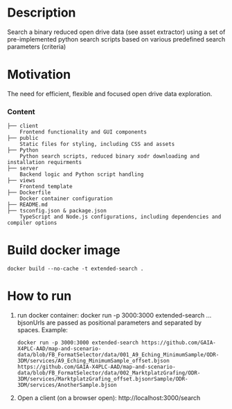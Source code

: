 # Description
Search a binary reduced open drive data (see asset extractor) using a set of pre-implemented python search scripts based on various predefined search parameters (criteria)

# Motivation
The need for efficient, flexible and focused open drive data exploration.

### Content

```
├── client
    Frontend functionality and GUI components
├── public
    Static files for styling, including CSS and assets
├── Python
    Python search scripts, reduced binary xodr downloading and installation requirments 
├── server
    Backend logic and Python script handling
├── views
    Frontend template
├── Dockerfile
    Docker container configuration
├── README.md
├── tsconfig.json & package.json
    TypeScript and Node.js configurations, including dependencies and compiler options

```

# Build docker image
    docker build --no-cache -t extended-search .    

# How to run
1. run docker container:
    docker run -p 3000:3000 extended-search <bjsonUrl1> <bjsonUrl2> ... <bjsonUrlN>
    bjsonUrls are passed as positional parameters and separated by spaces.
    Example:
    ```
    docker run -p 3000:3000 extended-search https://github.com/GAIA-X4PLC-AAD/map-and-scenario-data/blob/FB_FormatSelector/data/001_A9_Eching_MinimumSample/ODR-3DM/services/A9_Eching_MinimumSample_offset.bjson https://github.com/GAIA-X4PLC-AAD/map-and-scenario-data/blob/FB_FormatSelector/data/002_MarktplatzGrafing/ODR-3DM/services/MarktplatzGrafing_offset.bjsonrSample/ODR-3DM/services/AnotherSample.bjson
    ```


2. Open a client (on a browser open): 
    http://localhost:3000/search
